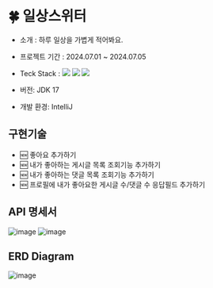# 🍀 **일상스위터**
- 소개 : 하루 일상을 가볍게 적어봐요.

- 프로젝트 기간 : 2024.07.01 ~ 2024.07.05
- Teck Stack :  <img src="https://img.shields.io/badge/Java-007396?style=flat-square&logo=Java&logoColor=white"> <img src="https://img.shields.io/badge/Spring-6DB33F?style=flat-square&logo=Spring&logoColor=white"/> <img src="https://img.shields.io/badge/MySQL-4479A1?style=flat-square&logo=MySQL&logoColor=white"/>
- 버전: JDK 17
- 개발 환경: IntelliJ

## 구현기술
- 🆕 좋아요 추가하기
- 🆕 내가 좋아하는 게시글 목록 조회기능 추가하기
- 🆕 내가 좋아하는 댓글 목록 조회기능 추가하기
- 🆕 프로필에 내가 좋아요한 게시글 수/댓글 수 응답필드 추가하기


## API 명세서
![image](https://github.com/HyeonjinChoi/DailySwitter/assets/63872787/fda006a1-bf15-4571-8a3e-f35cc05db21f)
![image](https://github.com/HyeonjinChoi/DailySwitter/assets/63872787/edbd89b3-7a71-4966-94a1-437818c6d801)



## ERD Diagram
![image](https://github.com/HyeonjinChoi/DailySwitter/assets/63872787/27ad7e03-2c97-4f55-a452-3eae1530d2f6)

